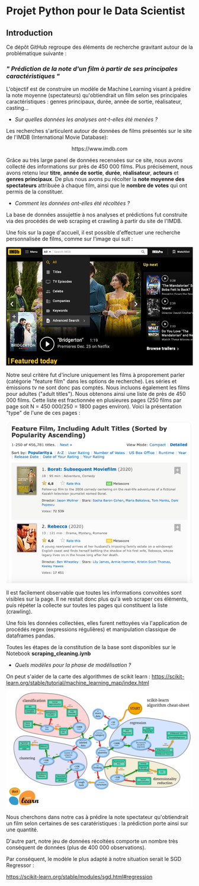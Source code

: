 # Projet Python pour le Data Scientist

## Introduction

<p style="text-align:justify;">
Ce dépôt GitHub regroupe des éléments de recherche gravitant autour de la problématique suivante :

### ***" Prédiction de la note d'un film à partir de ses principales caractéristiques "***

L'objectif est de construire un modèle de Machine Learning visant à prédire la note moyenne (spectateurs) qu'obtiendrait un film selon ses principales caractéristiques : genres principaux, durée, année de sortie, réalisateur, casting...


- *Sur quelles données les analyses ont-t-elles été menées ?*

Les recherches s'articulent autour de données de films présentés sur le site de l'IMDB (International Movie Database):

<p align="center">
https://www.imdb.com
</p>

 Grâce au très large panel de données recensées sur ce site, nous avons collecté des informations sur près de 450 000 films. Plus précisément, nous avons retenu leur **titre**, **année de sortie**, **durée**, **réalisateur**, **acteurs** et **genres principaux**. De plus nous avons pu récolter la **note moyenne des spectateurs** attribuée à chaque film, ainsi que le **nombre de votes** qui ont permis de la constituer.


- *Comment les données ont-elles été récoltées ?*
 
 La base de données assujettie à nos analyses et prédictions fut construite via des procédés de web scraping et crawling à partir du site de l'IMDB.

 Une fois sur la page d'accueil, il est possible d'effectuer une recherche personnalisée de films, comme sur l'image qui suit : 

<p align="center">
  <img src= "images/image_1.png" width = "600"/>
</p>


Notre seul critère fut d'inclure uniquement les films à proporement parler (catégorie "feature film" dans les options de recherche). Les séries et émissions tv ne sont donc pas comptés. Nous incluons également les films pour adultes ("adult titles"). Nous obtenons ainsi une liste de près de 450 000 films. Cette liste est fractionnée en plusieures pages (250 films par page soit N = 450 000/250 = 1800 pages environ). Voici la présentation "type" de l'une de ces pages :

<p align="center">
  <img src="images/image_2.png" width = "600"/>
</p>


Il est facilement observable que toutes les informations convoitées sont visibles sur la page. Il ne restait donc plus qu'à web scraper ces éléments, puis répéter la collecte sur toutes les pages qui constituent la liste (crawling).

Une fois les données collectées, elles furent nettoyées via l'application de procédés regex (expressions régulières) et manipulation classique de dataframes pandas.

Toutes les étapes de la constitution de la base sont disponibles sur le Notebook **scraping_cleaning.iynb**

- *Quels modèles pour la phase de modélisation ?*

On peut s'aider de la carte des algorithmes de scikit learn :
https://scikit-learn.org/stable/tutorial/machine_learning_map/index.html

<p align="center">
  <img src="images/ml_map.png" width = "1000"/>
</p>

Nous cherchons dans notre cas à prédire la note spectateur qu'obtiendrait un film selon certaines de ses caratéristiques : la prédiction porte ainsi sur une quantité. 

D'autre part, notre jeu de données récoltées comporte un nombre très conséquent de données (plus de 400 000 observations). 

Par conséquent, le modèle le plus adapté à notre situation serait le SGD Regressor :

https://scikit-learn.org/stable/modules/sgd.html#regression



</p>